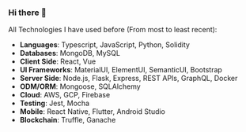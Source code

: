 ### Hi there 👋

All Technologies I have used before (From most to least recent):

- **Languages**: Typescript, JavaScript, Python, Solidity
- **Databases**: MongoDB, MySQL
- **Client Side**: React, Vue
- **UI Frameworks**: MaterialUI, ElementUI, SemanticUI, Bootstrap
- **Server Side**: Node.js, Flask, Express, REST APIs, GraphQL, Docker
- **ODM/ORM**: Mongoose, SQLAlchemy
- **Cloud**: AWS, GCP, Firebase
- **Testing**: Jest, Mocha
- **Mobile**: React Native, Flutter, Android Studio
- **Blockchain**: Truffle, Ganache

<!--
- AWS: EC2, S3, DynamoDB, Lambda
- GCP: Cloud Functions, Cloud Run, App Engine, AI Platform
- Firebase: Authentication, Firestore, Storage, Functions

**marktanrj/marktanrj** is a ✨ _special_ ✨ repository because its `README.md` (this file) appears on your GitHub profile.

Here are some ideas to get you started:

- 🔭 I’m currently working on ...
- 🌱 I’m currently learning ...
- 👯 I’m looking to collaborate on ...
- 🤔 I’m looking for help with ...
- 💬 Ask me about ...
- 📫 How to reach me: ...
- 😄 Pronouns: ...
- ⚡ Fun fact: ...
-->
